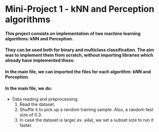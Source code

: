 # Mini-Project 1 - kNN and Perception algorithms
#### This project consists on implementation of two machine learning algorithms: kNN and Perception.
#### They can be used both for binary and multiclass classification. The aim was to implement them from scratch, without importing libraries which already have implemented those. 

#### In the main file, we can imported the files for each algorithm: kNN and Perception. 
#### In the main file, we do:
* Data reading and preprocessing
	1. Read the dataset.
	2. Shuffle it to pick up a random training sample. Also, a random test size of 0.3.
	3. In case the dataset is large( ex. a4a), we set a subset size to run it faster. 
	
	



